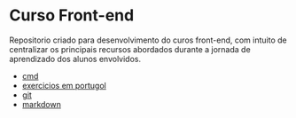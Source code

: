 # Curso Front-end

Repositorio criado para desenvolvimento do curos front-end, com intuito de centralizar os principais recursos abordados durante a jornada de aprendizado dos alunos envolvidos.

- [cmd](./markdown/cmd.md)
- [exercicios em portugol](./Portugol)
- [git](./markdown/git.md)
- [markdown](./markdown/markdown.md)

